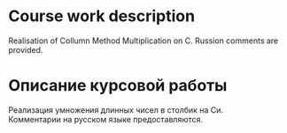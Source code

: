 # Course work description
Realisation of Collumn Method Multiplication on C.
Russion comments are provided.

# Описание курсовой работы
Реализация умножения длинных чисел в столбик на Си.  
Комментарии на русском языке предоставляются.

